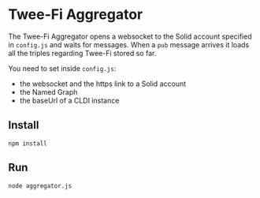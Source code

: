 # Twee-Fi Aggregator

The Twee-Fi Aggregator opens a websocket to the Solid account specified in `config.js`
and waits for messages. When a `pub` message arrives it loads all the triples regarding
Twee-Fi stored so far.

You need to set inside `config.js`:
* the websocket and the https link to a Solid account
* the Named Graph
* the baseUrl of a CLDI instance

## Install
```
npm install
```

## Run
```
node aggregator.js
```
